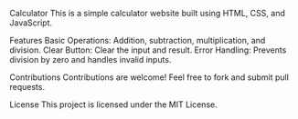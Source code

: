 Calculator
This is a simple calculator website built using HTML, CSS, and JavaScript.

Features
Basic Operations: Addition, subtraction, multiplication, and division.
Clear Button: Clear the input and result.
Error Handling: Prevents division by zero and handles invalid inputs.

Contributions
Contributions are welcome! Feel free to fork and submit pull requests.

License
This project is licensed under the MIT License.
